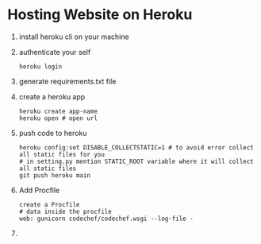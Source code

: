 # Hosting Website on Heroku

1. install heroku cli on your machine

2. authenticate your self
	```
	heroku login
	```

3. generate requirements.txt file

4. create a heroku app
	```
	heroku create app-name
	heroku open # open url
	``` 
5. push code to heroku
	```
	heroku config:set DISABLE_COLLECTSTATIC=1 # to avoid error collect all static files for you
	# in setting.py mention STATIC_ROOT variable where it will collect all static files
	git push heroku main
	``` 
6. Add Procfile
	```
	create a Procfile 
	# data inside the procfile
	web: gunicorn codechef/codechef.wsgi --log-file -
	```
7. 
